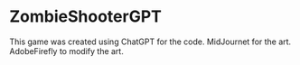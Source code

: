 # ZombieShooterGPT
This game was created using ChatGPT for the code.
MidJournet for the art.
AdobeFirefly to modify the art.
